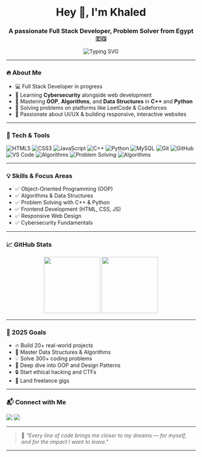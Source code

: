 <h1 align="center">Hey 👋, I'm Khaled</h1>
<h3 align="center">A passionate Full Stack Developer, Problem Solver from Egypt 🇪🇬</h3>

<p align="center">
  <img src="https://readme-typing-svg.herokuapp.com?font=Fira+Code&weight=600&size=22&pause=1000&color=36BCF7&center=true&vCenter=true&width=480&lines=I+build+cool+websites+%F0%9F%8C%90;I+solve+problems+with+code+%F0%9F%92%BB;Learning+Cybersecurity+%F0%9F%94%91+and+Python+%F0%9F%90%8D;Mastering+OOP+and+Algorithms+%F0%9F%A7%90" alt="Typing SVG" />
</p>

---

### 🔥 About Me

- 💻 Full Stack Developer in progress  
- 🔐 Learning **Cybersecurity** alongside web development  
- 🧠 Mastering **OOP**, **Algorithms**, and **Data Structures** in **C++** and **Python**  
- 🤖 Solving problems on platforms like LeetCode & Codeforces  
- 🎨 Passionate about UI/UX & building responsive, interactive websites  
 

---

### 🧰 Tech & Tools

![HTML5](https://img.shields.io/badge/-HTML5-E34F26?logo=html5&logoColor=fff&style=for-the-badge)
![CSS3](https://img.shields.io/badge/-CSS3-1572B6?logo=css3&logoColor=fff&style=for-the-badge)
![JavaScript](https://img.shields.io/badge/-JavaScript-F7DF1E?logo=javascript&logoColor=000&style=for-the-badge)
![C++](https://img.shields.io/badge/-C++-00599C?logo=c%2B%2B&logoColor=fff&style=for-the-badge)
![Python](https://img.shields.io/badge/-Python-3776AB?logo=python&logoColor=fff&style=for-the-badge)
![MySQL](https://img.shields.io/badge/-MySQL-4479A1?logo=mysql&logoColor=fff&style=for-the-badge)
![Git](https://img.shields.io/badge/-Git-F05032?logo=git&logoColor=fff&style=for-the-badge)
![GitHub](https://img.shields.io/badge/-GitHub-181717?logo=github&logoColor=fff&style=for-the-badge)
![VS Code](https://img.shields.io/badge/-VSCode-007ACC?logo=visual-studio-code&logoColor=fff&style=for-the-badge)
![Algorithms](https://img.shields.io/badge/-Algorithms-purple?style=for-the-badge&logo=codeforces&logoColor=white)
![Problem Solving](https://img.shields.io/badge/-Problem%20Solving-teal?style=for-the-badge&logo=codewars&logoColor=white)
![Algorithms](https://img.shields.io/badge/-Algorithms-purple?style=for-the-badge&logo=codeforces&logoColor=white)
 



---

### 💡 Skills & Focus Areas

- ✅ Object-Oriented Programming (OOP)
- ✅ Algorithms & Data Structures
- ✅ Problem Solving with C++ & Python
- ✅ Frontend Development (HTML, CSS, JS)
- ✅ Responsive Web Design
- ✅ Cybersecurity Fundamentals

---

### 📈 GitHub Stats

<p align="center">
  <img src="https://github-readme-stats.vercel.app/api?username=elfahl52&show_icons=true&theme=radical&hide=stars" height="150"/>
  <img src="https://github-readme-streak-stats.herokuapp.com?user=elfahl52&theme=radical&date_format=M%20j%5B%2C%20Y%5D" height="150"/>
</p>

---

### 🎯 2025 Goals

- 🔥 Build 20+ real-world projects  
- 📘 Master Data Structures & Algorithms  
- 💡 Solve 300+ coding problems  
- 🧠 Deep dive into OOP and Design Patterns  
- 🔒 Start ethical hacking and CTFs  
- 💼 Land freelance gigs  
 

---

### 📬 Connect with Me

<p>
  <a href="mailto:khaledelfahl56@gmail.com"><img src="https://img.shields.io/badge/-Email-D14836?style=for-the-badge&logo=gmail&logoColor=white"/></a>
  <a href="https://wa.me/201018674258"><img src="https://img.shields.io/badge/-WhatsApp-25D366?style=for-the-badge&logo=whatsapp&logoColor=white"/></a>
</p>

---

> 💬 *"Every line of code brings me closer to my dreams — for myself, and for the impact I want to leave."*

---
